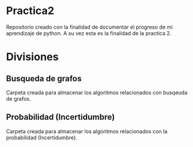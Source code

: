 # Practica2
Repositorio creado con la finalidad de documentar el progreso de mi aprendizaje de python. A su vez esta es la finalidad de la practica 2.
# Divisiones
## Busqueda de grafos
Carpeta creada para almacenar los algoritmos relacionados con busqeuda de grafos.
## Probabilidad (Incertidumbre)
Carpeta creada para almacenar los algoritmos relacionados con la probabilidad (Incertidumbre).
